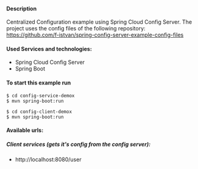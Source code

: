 #### Description

Centralized Configuration example using Spring Cloud Config Server. The project uses the config files of the following repository:
https://github.com/f-istvan/spring-config-server-example-config-files


#### Used Services and technologies:

* Spring Cloud Config Server
* Spring Boot

#### To start this example run

```
$ cd config-service-demox
$ mvn spring-boot:run

$ cd config-client-demox
$ mvn spring-boot:run
```

#### Available urls:

##### Client services (gets it's config from the config server):

* http://localhost:8080/user
